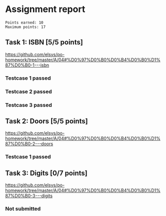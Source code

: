 # Assignment report
```
Points earned: 10
Maximum points: 17
```

## Task 1: ISBN [5/5 points]
https://github.com/elsys/po-homework/tree/master/A/04#%D0%97%D0%B0%D0%B4%D0%B0%D1%87%D0%B0-1---isbn

### Testcase 1 passed
### Testcase 2 passed
### Testcase 3 passed

## Task 2: Doors [5/5 points]
https://github.com/elsys/po-homework/tree/master/A/04#%D0%97%D0%B0%D0%B4%D0%B0%D1%87%D0%B0-2---doors

### Testcase 1 passed

## Task 3: Digits [0/7 points]
https://github.com/elsys/po-homework/tree/master/A/04#%D0%97%D0%B0%D0%B4%D0%B0%D1%87%D0%B0-3---digits

### Not submitted
